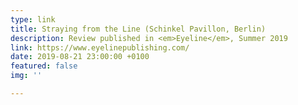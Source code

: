 ```yaml
---
type: link
title: Straying from the Line (Schinkel Pavillon, Berlin)
description: Review published in <em>Eyeline</em>, Summer 2019
link: https://www.eyelinepublishing.com/
date: 2019-08-21 23:00:00 +0100
featured: false
img: ''

---
```

